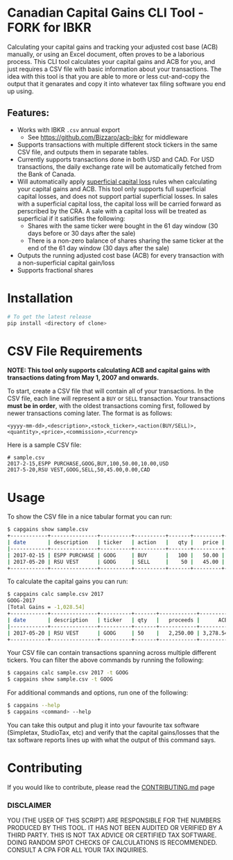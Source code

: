 Canadian Capital Gains CLI Tool - FORK for IBKR
=

Calculating your capital gains and tracking your adjusted cost base (ACB) manually, or using an Excel document, often proves to be a laborious process. This CLI tool calculates your capital gains and ACB for you, and just requires a CSV file with basic information about your transactions. The idea with this tool is that you are able to more or less cut-and-copy the output that it genarates and copy it into whatever tax filing software you end up using.

## Features:
- Works with IBKR `.csv` annual export
    - See https://github.com/Bizzaro/acb-ibkr for middleware
- Supports transactions with multiple different stock tickers in the same CSV file, and outputs them in separate tables.
- Currently supports transactions done in both USD and CAD. For USD transactions, the daily exchange rate will be automatically fetched from the Bank of Canada.
- Will automatically apply [superficial capital loss](https://www.canada.ca/en/revenue-agency/services/tax/individuals/topics/about-your-tax-return/tax-return/completing-a-tax-return/personal-income/line-127-capital-gains/capital-losses-deductions/what-a-superficial-loss.html) rules when calculating your capital gains and ACB. This tool only supports full superficial capital losses, and does not support partial superficial losses. In sales with a superficial capital loss, the capital loss will be carried forward as perscribed by the CRA. A sale with a capital loss will be treated as superficial if it satisifies the following:
    - Shares with the same ticker were bought in the 61 day window (30 days before or 30 days after the sale)
    - There is a non-zero balance of shares sharing the same ticker at the end of the 61 day window (30 days after the sale)
- Outputs the running adjusted cost base (ACB) for every transaction with a non-superficial capital gain/loss
- Supports fractional shares

# Installation
```bash
# To get the latest release
pip install <directory of clone>
```

# CSV File Requirements
**NOTE: This tool only supports calculating ACB and capital gains with transactions
dating from May 1, 2007 and onwards.**

To start, create a CSV file that will contain all of your transactions. In the CSV file, each line will represent a `BUY` or `SELL` transaction.  Your transactions **must be in order**, with the oldest transactions coming first, followed by newer transactions coming later. The format is as follows:
```csv
<yyyy-mm-dd>,<description>,<stock_ticker>,<action(BUY/SELL)>,<quantity>,<price>,<commission>,<currency>
```
Here is a sample CSV file:
```csv
# sample.csv
2017-2-15,ESPP PURCHASE,GOOG,BUY,100,50.00,10.00,USD
2017-5-20,RSU VEST,GOOG,SELL,50,45.00,0.00,CAD
```

# Usage
To show the CSV file in a nice tabular format you can run:
```bash
$ capgains show sample.csv
+------------+---------------+----------+----------+-------+---------+--------------+------------+
| date       | description   | ticker   | action   |   qty |   price |   commission |   currency |
|------------+---------------+----------+----------+-------+---------+--------------+------------|
| 2017-02-15 | ESPP PURCHASE | GOOG     | BUY      |   100 |   50.00 |        10.00 |        USD |
| 2017-05-20 | RSU VEST      | GOOG     | SELL     |    50 |   45.00 |         0.00 |        CAD |
+------------+---------------+----------+----------+-------+---------+--------------+------------+
```
To calculate the capital gains you can run:
```bash
$ capgains calc sample.csv 2017
GOOG-2017
[Total Gains = -1,028.54]
+------------+---------------+----------+-------+------------+----------+-----------+---------------------+
| date       | description   | ticker   | qty   |   proceeds |      ACB |   outlays |   capital gain/loss |
|------------+---------------+----------+-------+------------+----------+-----------+---------------------|
| 2017-05-20 | RSU VEST      | GOOG     | 50    |   2,250.00 | 3,278.54 |      0.00 |           -1,028.54 |
+------------+---------------+----------+-------+------------+----------+-----------+---------------------+
```
Your CSV file can contain transactions spanning across multiple different tickers. You can filter the above commands by running the following:
```bash
$ capgains calc sample.csv 2017 -t GOOG
$ capgains show sample.csv -t GOOG
```
For additional commands and options, run one of the following:
```bash
$ capgains --help
$ capgains <command> --help
```
You can take this output and plug it into your favourite tax software (Simpletax, StudioTax, etc) and verify that the capital gains/losses that the tax software reports lines up with what the output of this command says.

# Contributing
If you would like to contribute, please read the [CONTRIBUTING.md](./CONTRIBUTING.md) page

### DISCLAIMER
YOU (THE USER OF THIS SCRIPT) ARE RESPONSIBLE FOR THE NUMBERS PRODUCED BY THIS TOOL. IT HAS NOT BEEN AUDITED OR VERIFIED BY A THIRD PARTY. THIS IS NOT TAX ADVICE OR CERTIFIED TAX SOFTWARE. DOING RANDOM SPOT CHECKS OF CALCULATIONS IS RECOMMENDED. CONSULT A CPA FOR ALL YOUR TAX INQUIRIES.
